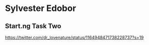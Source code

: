 # Sylvester Edobor

## Start.ng Task Two

https://twitter.com/dr_lovenature/status/1164948471738228737?s=19